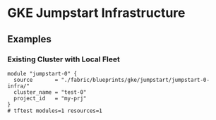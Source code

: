 # GKE Jumpstart Infrastructure

<!-- BEGIN TOC -->
<!-- END TOC -->

## Examples

### Existing Cluster with Local Fleet

```hcl
module "jumpstart-0" {
  source       = "./fabric/blueprints/gke/jumpstart/jumpstart-0-infra/"
  cluster_name = "test-0"
  project_id   = "my-prj"
}
# tftest modules=1 resources=1
```
